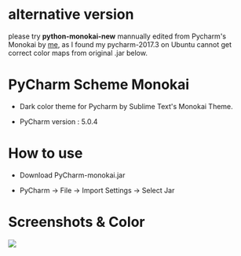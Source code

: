 # alternative version

please try **python-monokai-new** mannually edited from Pycharm's Monokai by [me](https://github.com/simoncos), as I found my pycharm-2017.3 on Ubuntu cannot get correct color maps from original .jar below.

# PyCharm Scheme Monokai
- Dark color theme for Pycharm by Sublime Text's Monokai Theme. 

- PyCharm version : 5.0.4

# How to use
- Download PyCharm-monokai.jar

- PyCharm -> File -> Import Settings -> Select Jar

# Screenshots & Color 
![](PyCharm-monokai.jpg)
